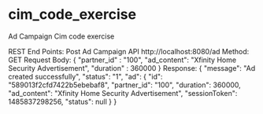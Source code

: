 # cim_code_exercise
Ad Campaign Cim code exercise


REST End Points:
Post Ad Campaign API 
http://localhost:8080/ad
Method: GET
Request Body:
{
"partner_id" : "100",
"ad_content": "Xfinity Home Security Advertisement",
"duration" : 360000
}
Response:
{
  "message": "Ad created successfully",
  "status": "1",
  "ad": {
    "id": "589013f2cfd7422b5ebebaf8",
    "partner_id": "100",
    "duration": 360000,
    "ad_content": "Xfinity Home Security Advertisement",
    "sessionToken": 1485837298256,
    "status": null
  }
}

